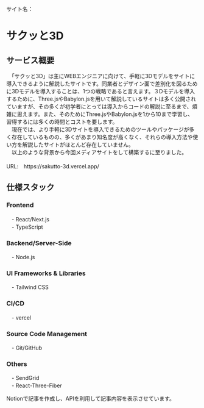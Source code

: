 サイト名：<h1>サクッと3D</h1>

<h2>サービス概要</h2>
　「サクッと3D」は主にWEBエンジニアに向けて、手軽に3Dモデルをサイトに導入できるように解説したサイトです。同業者とデザイン面で差別化を図るために3Dモデルを導入することは、1つの戦略であると言えます。３Dモデルを導入するために、Three.jsやBabylon.jsを用いて解説しているサイトは多く公開されていますが、その多くが初学者にとっては導入からコードの解説に至るまで、煩雑に思えます。また、そのためにThree.jsやBabylon.jsを1から10まで学習し、習得するには多くの時間とコストを要します。
<br/>　現在では、より手軽に3Dサイトを導入できるためのツールやパッケージが多く存在しているものの、多くがあまり知名度が高くなく、それらの導入方法や使い方を解説したサイトがほとんど存在していません。
<br/>　以上のような背景から今回メディアサイトをして構築するに至りました。
<br/><br/>URL:　https://sakutto-3d.vercel.app/


<h2>仕様スタック</h2>
<h3>Frontend</h3>
　- React/Next.js
<br/>　- TypeScript
<h3>Backend/Server-Side</h3>
　- Node.js
<h3>UI Frameworks & Libraries</h3>
　- Tailwind CSS
<h3>CI/CD</h3>
　- vercel
<h3>Source Code Management</h3>
　- Git/GitHub
<h3>Others</h3>
　- SendGrid
<br/>　- React-Three-Fiber

Notionで記事を作成し、APIを利用して記事内容を表示させています。
